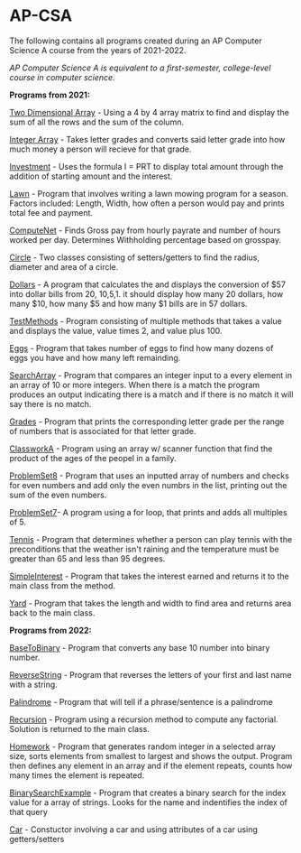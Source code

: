 # AP-CSA

The following contains all programs created during an AP Computer Science A course from the years of 2021-2022.

 _AP Computer Science A is equivalent to a first-semester, college-level course in computer science._

**Programs from 2021:**

[Two Dimensional Array](https://github.com/TL0225/AP-CSA/blob/main/src/TwoDimensionalScanner.java) - Using a 4 by 4 array matrix to find and display the sum of all the rows and the sum of the column. 

[Integer Array](https://github.com/TL0225/AP-CSA/blob/main/src/GFM.java) - Takes letter grades and converts said letter grade into how much money a person will recieve for that grade.

[Investment](https://github.com/TL0225/AP-CSA/blob/main/src/Investment.java) - Uses the formula I = PRT to display total amount through the addition of starting amount and the interest.

[Lawn](https://github.com/TL0225/AP-CSA/blob/main/src/Lawn2.java) - Program that involves writing a lawn mowing program for a season. Factors included: Length, Width, how often a person would pay and prints total fee and payment.

[ComputeNet](https://github.com/TL0225/AP-CSA/blob/main/src/ComputeNet.java) - Finds Gross pay from hourly payrate and number of hours worked per day. Determines Withholding percentage based on grosspay.

[Circle](https://github.com/TL0225/AP-CSA/tree/main/src/Circle) - Two classes consisting of setters/getters to find the radius, diameter and area of a circle.

[Dollars](https://github.com/TL0225/AP-CSA/blob/main/src/Dollars.java) - A program that calculates the and displays the conversion of $57 into dollar bills from 20, 10,5,1. it should display how many 20 dollars, how many $10, how many $5 and how many $1 bills are in 57 dollars.

[TestMethods](https://github.com/TL0225/AP-CSA/blob/main/src/TestMethods.java) - Program consisting of multiple methods that takes a value and displays the value, value times 2, and value plus 100.

[Eggs](https://github.com/TL0225/AP-CSA/blob/main/src/Eggs.java) - Program that takes number of eggs to find how many dozens of eggs you have and how many left remainding.

[SearchArray](https://github.com/TL0225/AP-CSA/blob/main/src/SearchArray.java) - Program that compares an integer input to a every element in an array of 10 or more integers. When there is a match the program produces an output indicating there is a match and if there is no match it will say there is no match.

[Grades](https://github.com/TL0225/AP-CSA/blob/main/src/Grades.java) - Program that prints the corresponding letter grade per the range of numbers that is associated for that letter grade.

[ClassworkA](https://github.com/TL0225/AP-CSA/blob/main/src/ClassWorkA.java) - Program using an array w/ scanner function that find the product of the ages of the peopel in a family.

[ProblemSet8](https://github.com/TL0225/AP-CSA/blob/main/src/ProblemSet8.java) - Program that uses an inputted array of numbers and checks for even numbers and add only the even numbrs in the list, printing out the sum of the even numbers.

[ProblemSet7](https://github.com/TL0225/AP-CSA/blob/main/src/ProblemSet7.java)- A program using a for loop, that prints and adds all multiples of 5.

[Tennis](https://github.com/TL0225/AP-CSA/blob/main/src/Tennis.java) - Program that determines whether a person can play tennis with the preconditions that the weather isn't raining and the temperature must be greater than 65 and less than 95 degrees.

[SimpleInterest](https://github.com/TL0225/AP-CSA/blob/main/src/Project2/SimpleInterest.java) - Program that takes the interest earned and returns it to the main class from the method. 

[Yard](https://github.com/TL0225/AP-CSA/blob/main/src/Project2/Yard.java) - Program that takes the length and width to find area and returns area back to the main class.

**Programs from 2022:**

[BaseToBinary](https://github.com/TL0225/AP-CSA/blob/main/src/BaseToBinary.java) - Program that converts any base 10 number into binary number.

[ReverseString](https://github.com/TL0225/AP-CSA/blob/main/src/ReverseString.java) - Program that reverses the letters of your first and last name with a string.

[Palindrome](https://github.com/TL0225/AP-CSA/blob/main/src/Palindrome.java) - Program that will tell if a phrase/sentence is a palindrome

[Recursion](https://github.com/TL0225/AP-CSA/blob/main/src/Recursion.java) - Program using a recursion method to compute any factorial. Solution is returned to the main class.

[Homework](https://github.com/TL0225/AP-CSA/blob/main/src/homework.java) - Program that generates random integer in a selected array size, sorts elements from smallest to largest and shows the output. Program then defines any element in an array and if the element repeats, counts how many times the element is repeated.

[BinarySearchExample](https://github.com/TL0225/AP-CSA/blob/main/src/BinarySearchExample2.java) - Program that creates a binary search for the index value for a array of strings. Looks for the name and indentifies the index of that query

[Car](https://github.com/TL0225/AP-CSA/blob/main/src/Car.java) - Constuctor involving a car and using attributes of a car using getters/setters 

